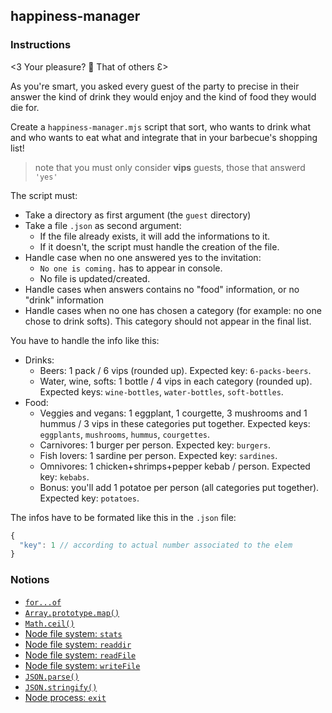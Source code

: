 ## happiness-manager

### Instructions

<3 Your pleasure? 💖 That of others Ɛ>

As you're smart, you asked every guest of the party to precise in their answer
the kind of drink they would enjoy and the kind of food they would die for.

Create a `happiness-manager.mjs` script that sort, who wants to drink what and
who wants to eat what and integrate that in your barbecue's shopping list!

> note that you must only consider **vips** guests, those that answerd `'yes'`

The script must:

- Take a directory as first argument (the `guest` directory)
- Take a file `.json` as second argument:
  - If the file already exists, it will add the informations to it.
  - If it doesn't, the script must handle the creation of the file.
- Handle case when no one answered yes to the invitation:
  - `No one is coming.` has to appear in console.
  - No file is updated/created.
- Handle cases when answers contains no "food" information, or no "drink"
  information
- Handle cases when no one has chosen a category (for example: no one chose to
  drink softs). This category should not appear in the final list.

You have to handle the info like this:

- Drinks:
  - Beers: 1 pack / 6 vips (rounded up). Expected key: `6-packs-beers`.
  - Water, wine, softs: 1 bottle / 4 vips in each category (rounded up).
    Expected keys: `wine-bottles`, `water-bottles`, `soft-bottles`.
- Food:
  - Veggies and vegans: 1 eggplant, 1 courgette, 3 mushrooms and 1 hummus / 3
    vips in these categories put together. Expected keys: `eggplants`,
    `mushrooms`, `hummus`, `courgettes`.
  - Carnivores: 1 burger per person. Expected key: `burgers`.
  - Fish lovers: 1 sardine per person. Expected key: `sardines`.
  - Omnivores: 1 chicken+shrimps+pepper kebab / person. Expected key: `kebabs`.
  - Bonus: you'll add 1 potatoe per person (all categories put together).
    Expected key: `potatoes`.

The infos have to be formated like this in the `.json` file:

```js
{
  "key": 1 // according to actual number associated to the elem
}
```

### Notions

- [`for...of`](https://developer.mozilla.org/en-US/docs/Web/JavaScript/Reference/Statements/for...of)
- [`Array.prototype.map()`](https://developer.mozilla.org/en-US/docs/Web/JavaScript/Reference/Global_Objects/Array/Map)
- [`Math.ceil()`](https://developer.mozilla.org/en-US/docs/Web/JavaScript/Reference/Global_Objects/Math/ceil)
- [Node file system: `stats`](https://nodejs.org/api/fs.html#fs_fspromises_stat_path_options)
- [Node file system: `readdir`](https://nodejs.org/api/fs.html#fs_fspromises_readdir_path_options)
- [Node file system: `readFile`](https://nodejs.org/api/fs.html#fs_fspromises_readfile_path_options)
- [Node file system: `writeFile`](https://nodejs.org/api/fs.html#fs_fspromises_writefile_file_data_options)
- [`JSON.parse()`](https://developer.mozilla.org/en-US/docs/Web/JavaScript/Reference/Global_Objects/JSON/parse)
- [`JSON.stringify()`](https://developer.mozilla.org/en-US/docs/Web/JavaScript/Reference/Global_Objects/JSON/stringify)
- [Node process: `exit`](https://nodejs.org/api/process.html#process_process_exit_code)
